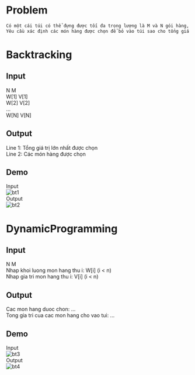# Problem
```bash
Có một cái túi có thể đựng được tối đa trọng lượng là M và N gói hàng, gói hàng thứ i có trọng lượng là Wi và giá trị là Vi.
Yêu cầu xác định các món hàng được chọn để bỏ vào túi sao cho tổng giá trị là lớn nhất.
```

# Backtracking

## Input

N M  
W[1] V[1]  
W[2] V[2]  
...  
W[N] V[N]

## Output

Line 1: Tổng giá trị lớn nhất được chọn  
Line 2: Các món hàng được chọn

## Demo

Input      
![bt1](https://user-images.githubusercontent.com/81338938/123391713-7fd77680-d5c6-11eb-9921-5a0009fca934.JPG)    
Output    
![bt2](https://user-images.githubusercontent.com/81338938/123398687-03489600-d5ce-11eb-9f44-6428cce9f5c3.JPG)

# DynamicProgramming

## Input 

N M  
Nhap khoi luong mon hang thu i: W[i] (i < n)  
Nhap gia tri mon hang thu i: V[i] (i < n)  

## Output

Cac mon hang duoc chon: ...  
Tong gia tri cua cac mon hang cho vao tui: ...
## Demo

Input  
![bt3](https://user-images.githubusercontent.com/81338938/123503059-a9ea7080-d67a-11eb-9663-a613ca396cc3.JPG)  
Output  
![bt4](https://user-images.githubusercontent.com/81338938/123503061-ab1b9d80-d67a-11eb-83f9-e1cb4333634a.JPG)
